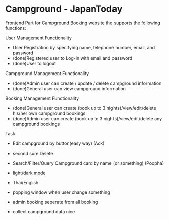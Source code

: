 # Campground - JapanToday

Frontend Part for Campground Booking website the supports the following functions:

User Management Functionality
- User Registration by specifying name, telephone number, email, and password
- (done)Registered user to Log-in with email and password
- (done)User to logout

Campground Management Functionality
- (done)Admin user can create / update / delete campground information
- (done)General user can view campground information

Booking Management Functionality
- (done)General user can create (book up to 3 nights)/view/edit/delete his/her own campground bookings
- (done)Admin user can create (book up to 3 nights)/view/edit/delete any campground bookings

Task
- Edit campground by button(easy way) (Ack)
- second sure Delete

- Search/Filter/Query Campground card by name (or something) (Poopha)
- light/dark mode
- Thai/English

- popping window when user change something
- admin booking seperate from all booking
- collect campground data nice